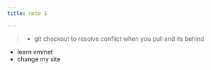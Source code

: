 ```yaml
---
title: note 1

---
```

> - git checkout to resolve conflict when you pull and its behind
- learn emmet
- change my site
